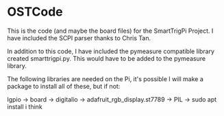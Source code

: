 # OSTCode
This is the code (and maybe the board files) for the SmartTrigPi Project. I have included the SCPI parser thanks to Chris Tan.

In addition to this code, I have included the pymeasure compatible library created smarttrigpi.py. This would have to be added
to the pymeasure library.

The following libraries are needed on the Pi, it's possible I will make a package to install all of these, but if not:

lgpio ->
board ->
digitalio ->
adafruit_rgb_display.st7789 ->
PIL -> sudo apt install i think
